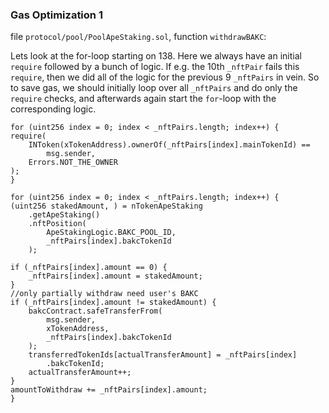  ### Gas Optimization 1

file `protocol/pool/PoolApeStaking.sol`,  function `withdrawBAKC`:

Lets look at the for-loop starting on 138.
Here we always have an initial `require` followed by a bunch of logic. If e.g. the 10th `_nftPair` fails this `require`, then we did all of the logic for the previous 9 `_nftPairs` in vein.
So to save gas, we should initially loop over all `_nftPairs` and do only the `require` checks, and afterwards again start the `for`-loop with the corresponding logic.

```
for (uint256 index = 0; index < _nftPairs.length; index++) {
require(
    INToken(xTokenAddress).ownerOf(_nftPairs[index].mainTokenId) ==
        msg.sender,
    Errors.NOT_THE_OWNER
);
}

for (uint256 index = 0; index < _nftPairs.length; index++) {
(uint256 stakedAmount, ) = nTokenApeStaking
    .getApeStaking()
    .nftPosition(
        ApeStakingLogic.BAKC_POOL_ID,
        _nftPairs[index].bakcTokenId
    );

if (_nftPairs[index].amount == 0) {
    _nftPairs[index].amount = stakedAmount;
}
//only partially withdraw need user's BAKC
if (_nftPairs[index].amount != stakedAmount) {
    bakcContract.safeTransferFrom(
        msg.sender,
        xTokenAddress,
        _nftPairs[index].bakcTokenId
    );
    transferredTokenIds[actualTransferAmount] = _nftPairs[index]
        .bakcTokenId;
    actualTransferAmount++;
}
amountToWithdraw += _nftPairs[index].amount;
}
```